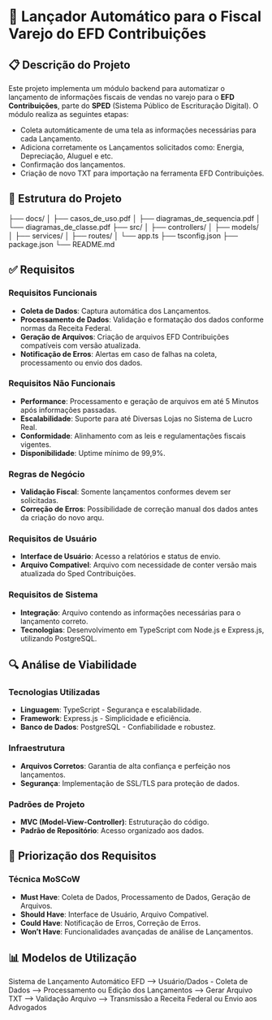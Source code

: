 # 🚀 Lançador Automático para o Fiscal Varejo do EFD Contribuições

## 📋 Descrição do Projeto

Este projeto implementa um módulo backend para automatizar o lançamento de informações fiscais de vendas no varejo para o **EFD Contribuições**, parte do **SPED** (Sistema Público de Escrituração Digital). O módulo realiza as seguintes etapas:

- Coleta automáticamente de uma tela as informações necessárias para cada Lançamento.
- Adiciona corretamente os Lançamentos solicitados como: Energia, Depreciação, Aluguel e etc.
- Confirmação dos lançamentos.
- Criação de novo TXT para importação na ferramenta EFD Contribuições.

## 📁 Estrutura do Projeto

├── docs/
│   ├── casos_de_uso.pdf
│   ├── diagramas_de_sequencia.pdf
│   └── diagramas_de_classe.pdf
├── src/
│   ├── controllers/
│   ├── models/
│   ├── services/
│   ├── routes/
│   └── app.ts
├── tsconfig.json
├── package.json
└── README.md

## ✅ Requisitos

### Requisitos Funcionais

- **Coleta de Dados**: Captura automática dos Lançamentos.
- **Processamento de Dados**: Validação e formatação dos dados conforme normas da Receita Federal.
- **Geração de Arquivos**: Criação de arquivos EFD Contribuições compatíveis com versão atualizada.
- **Notificação de Erros**: Alertas em caso de falhas na coleta, processamento ou envio dos dados.

### Requisitos Não Funcionais

- **Performance**: Processamento e geração de arquivos em até 5 Minutos após informações passadas.
- **Escalabilidade**: Suporte para até Diversas Lojas no Sistema de Lucro Real.
- **Conformidade**: Alinhamento com as leis e regulamentações fiscais vigentes.
- **Disponibilidade**: Uptime mínimo de 99,9%.

### Regras de Negócio

- **Validação Fiscal**: Somente lançamentos conformes devem ser solicitadas.
- **Correção de Erros**: Possibilidade de correção manual dos dados antes da criação do novo arqu.

### Requisitos de Usuário

- **Interface de Usuário**: Acesso a relatórios e status de envio.
- **Arquivo Compativel**: Arquivo com necessidade de conter versão mais atualizada do Sped Contribuições.

### Requisitos de Sistema

- **Integração**: Arquivo contendo as informações necessárias para o lançamento correto.
- **Tecnologias**: Desenvolvimento em TypeScript com Node.js e Express.js, utilizando PostgreSQL.

## 🔍 Análise de Viabilidade

### Tecnologias Utilizadas

- **Linguagem**: TypeScript - Segurança e escalabilidade.
- **Framework**: Express.js - Simplicidade e eficiência.
- **Banco de Dados**: PostgreSQL - Confiabilidade e robustez.

### Infraestrutura

- **Arquivos Corretos**: Garantia de alta confiança e perfeição nos lançamentos.
- **Segurança**: Implementação de SSL/TLS para proteção de dados.

### Padrões de Projeto

- **MVC (Model-View-Controller)**: Estruturação do código.
- **Padrão de Repositório**: Acesso organizado aos dados.

## 🎯 Priorização dos Requisitos

### Técnica MoSCoW

- **Must Have**: Coleta de Dados, Processamento de Dados, Geração de Arquivos.
- **Should Have**: Interface de Usuário, Arquivo Compativel.
- **Could Have**: Notificação de Erros, Correção de Erros.
- **Won’t Have**: Funcionalidades avançadas de análise de Lançamentos.

## 📊 Modelos de Utilização

  Sistema de Lançamento Automático EFD --> Usuário/Dados - Coleta de Dados --> Processamento ou Edição dos Lançamentos -->
  Gerar Arquivo TXT --> Validação Arquivo --> Transmissão a Receita Federal ou Envio aos Advogados
